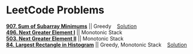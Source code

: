 # LeetCode Problems
[**907. Sum of Subarray Minimums**](https://leetcode.com/problems/largest-rectangle-in-histogram/) || Greedy &nbsp;&nbsp;&nbsp;[Solution](https://leetcode.flowerplayer.com/2019/04/12/leetcode-907-sum-of-subarray-minimums-%E8%A7%A3%E9%A2%98%E6%80%9D%E8%B7%AF%E5%88%86%E6%9E%90/)  
[**496. Next Greater Element I**](https://leetcode.com/problems/next-greater-element-i/)   ||   Monotonic Stack  
[**503. Next Greater Element II**](https://leetcode.com/problems/next-greater-element-ii/)    ||    Monotonic Stack  
[**84. Largest Rectangle in Histogram**](https://leetcode.com/problems/largest-rectangle-in-histogram/)   ||    Greedy, Monotonic Stack  &nbsp;&nbsp;&nbsp;[Solution](https://leetcode.flowerplayer.com/2019/04/16/leetcode-84-largest-rectangle-in-histogram-%E8%A7%A3%E9%A2%98%E6%80%9D%E8%B7%AF%E5%88%86%E6%9E%90/)  
